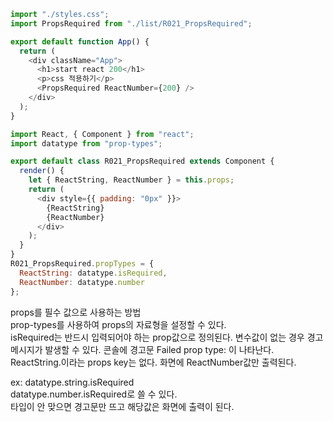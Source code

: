 ```js
import "./styles.css";
import PropsRequired from "./list/R021_PropsRequired";

export default function App() {
  return (
    <div className="App">
      <h1>start react 200</h1>
      <p>css 적용하기</p>
      <PropsRequired ReactNumber={200} />
    </div>
  );
}

import React, { Component } from "react";
import datatype from "prop-types";

export default class R021_PropsRequired extends Component {
  render() {
    let { ReactString, ReactNumber } = this.props;
    return (
      <div style={{ padding: "0px" }}>
        {ReactString}
        {ReactNumber}
      </div>
    );
  }
}
R021_PropsRequired.propTypes = {
  ReactString: datatype.isRequired,
  ReactNumber: datatype.number
};
```

props를 필수 값으로 사용하는 방법  
 prop-types를 사용하여 props의 자료형을 설정할 수 있다.  
 isRequired는 반드시 입력되어야 하는 prop값으로 정의된다. 변수값이 없는 경우 경고 메시지가 발생할 수 있다. 콘솔에 경고문 Failed prop type: 이 나타난다.  
 ReactString.이라는 props key는 없다. 화면에 ReactNumber값만 출력된다.

ex: datatype.string.isRequired  
datatype.number.isRequired로 쓸 수 있다.  
타입이 안 맞으면 경고문만 뜨고 해당값은 화면에 출력이 된다.
